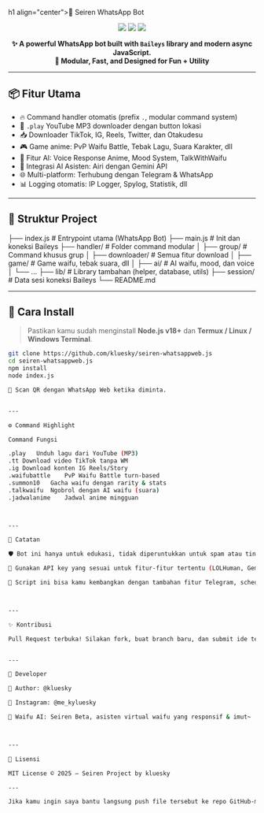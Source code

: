 h1 align="center">🤖 Seiren WhatsApp Bot</h1>
<p align="center">
  <img src="https://img.shields.io/github/stars/kluesky/seiren-whatsappweb.js?style=flat-square" />
  <img src="https://img.shields.io/github/license/kluesky/seiren-whatsappweb.js?style=flat-square" />
  <img src="https://img.shields.io/github/languages/top/kluesky/seiren-whatsappweb.js?style=flat-square" />
</p>

<p align="center">
  <b>✨ A powerful WhatsApp bot built with <code>Baileys</code> library and modern async JavaScript.</b><br>
  <b>🚀 Modular, Fast, and Designed for Fun + Utility</b>
</p>

---

## 📦 Fitur Utama

- 🔥 Command handler otomatis (prefix `.`, modular command system)
- 🎵 `.play` YouTube MP3 downloader dengan button lokasi
- 📥 Downloader TikTok, IG, Reels, Twitter, dan Otakudesu
- 🎮 Game anime: PvP Waifu Battle, Tebak Lagu, Suara Karakter, dll
- 🤖 Fitur AI: Voice Response Anime, Mood System, TalkWithWaifu
- 🧠 Integrasi AI Asisten: Airi dengan Gemini API
- 🌐 Multi-platform: Terhubung dengan Telegram & WhatsApp
- 📊 Logging otomatis: IP Logger, Spylog, Statistik, dll

---

## 📁 Struktur Project

├── index.js             # Entrypoint utama (WhatsApp Bot) ├── main.js              # Init dan koneksi Baileys ├── handler/             # Folder command modular │   ├── group/           # Command khusus grup │   ├── downloader/      # Semua fitur download │   ├── game/            # Game waifu, tebak suara, dll │   ├── ai/              # AI waifu, mood, dan voice │   └── ... ├── lib/                 # Library tambahan (helper, database, utils) ├── session/             # Data sesi koneksi Baileys └── README.md

---

## 🚀 Cara Install

> Pastikan kamu sudah menginstall **Node.js v18+** dan **Termux / Linux / Windows Terminal**.

```bash
git clone https://github.com/kluesky/seiren-whatsappweb.js
cd seiren-whatsappweb.js
npm install
node index.js

📱 Scan QR dengan WhatsApp Web ketika diminta.


---

⚙️ Command Highlight

Command	Fungsi

.play	Unduh lagu dari YouTube (MP3)
.tt	Download video TikTok tanpa WM
.ig	Download konten IG Reels/Story
.waifubattle	PvP Waifu Battle turn-based
.summon10	Gacha waifu dengan rarity & stats
.talkwaifu	Ngobrol dengan AI waifu (suara)
.jadwalanime	Jadwal anime mingguan



---

🔐 Catatan

🛡 Bot ini hanya untuk edukasi, tidak diperuntukkan untuk spam atau tindakan ilegal.

🔑 Gunakan API key yang sesuai untuk fitur-fitur tertentu (LOLHuman, Gemini, TikWM, dll).

🤖 Script ini bisa kamu kembangkan dengan tambahan fitur Telegram, scheduler, integrasi voice AI, dll.



---

✨ Kontribusi

Pull Request terbuka! Silakan fork, buat branch baru, dan submit ide terbaikmu.


---

🧠 Developer

👤 Author: @kluesky

📸 Instagram: @me_kyluesky

🧠 Waifu AI: Seiren Beta, asisten virtual waifu yang responsif & imut~



---

📄 Lisensi

MIT License © 2025 — Seiren Project by kluesky

---

Jika kamu ingin saya bantu langsung push file tersebut ke repo GitHub-mu (via PR) atau ubah formatnya menjadi dark mode (markdown with custom styling), tinggal bilang saja!
